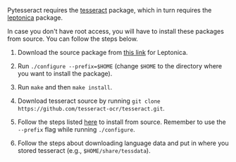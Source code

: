Pytesseract requires the [tesseract](https://tesseract-ocr.github.io/tessdoc/Compiling.html) package, which in turn requires the [leptonica](http://www.leptonica.org/) package. 

In case you don't have root access, you will have to install these packages from source. You can follow the steps below.

1. Download the source package from [this link](http://www.leptonica.org/download.html) for Leptonica. 
2. Run ```./configure --prefix=$HOME``` (change ```$HOME``` to the directory where you want to install the package).
3. Run ```make``` and then ```make install```.

4. Download tesseract source by running ```git clone https://github.com/tesseract-ocr/tesseract.git```.
5. Follow the steps listed [here](https://tesseract-ocr.github.io/tessdoc/Compiling-%E2%80%93-GitInstallation.md) to install from source. Remember to use the ```--prefix``` flag while running ```./configure```.
6. Follow the steps about downloading language data and put in where you stored tesseract (e.g., ```$HOME/share/tessdata```).
